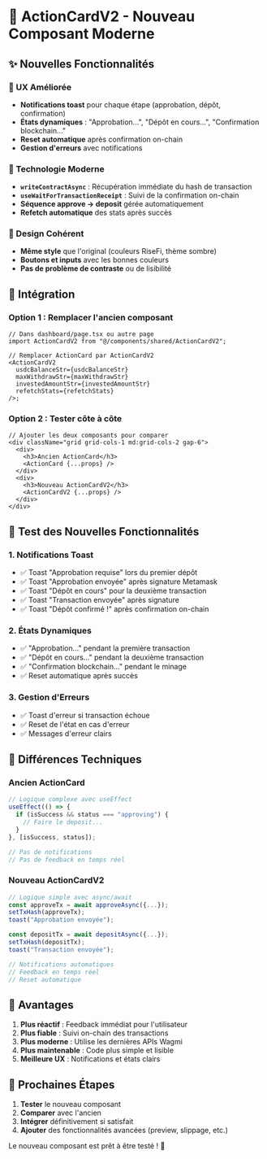 # 🚀 ActionCardV2 - Nouveau Composant Moderne

## ✨ **Nouvelles Fonctionnalités**

### **🎯 UX Améliorée**

- **Notifications toast** pour chaque étape (approbation, dépôt, confirmation)
- **États dynamiques** : "Approbation...", "Dépôt en cours...", "Confirmation blockchain..."
- **Reset automatique** après confirmation on-chain
- **Gestion d'erreurs** avec notifications

### **🔧 Technologie Moderne**

- **`writeContractAsync`** : Récupération immédiate du hash de transaction
- **`useWaitForTransactionReceipt`** : Suivi de la confirmation on-chain
- **Séquence approve → deposit** gérée automatiquement
- **Refetch automatique** des stats après succès

### **🎨 Design Cohérent**

- **Même style** que l'original (couleurs RiseFi, thème sombre)
- **Boutons et inputs** avec les bonnes couleurs
- **Pas de problème de contraste** ou de lisibilité

## 🔄 **Intégration**

### **Option 1 : Remplacer l'ancien composant**

```tsx
// Dans dashboard/page.tsx ou autre page
import ActionCardV2 from "@/components/shared/ActionCardV2";

// Remplacer ActionCard par ActionCardV2
<ActionCardV2
  usdcBalanceStr={usdcBalanceStr}
  maxWithdrawStr={maxWithdrawStr}
  investedAmountStr={investedAmountStr}
  refetchStats={refetchStats}
/>;
```

### **Option 2 : Tester côte à côte**

```tsx
// Ajouter les deux composants pour comparer
<div className="grid grid-cols-1 md:grid-cols-2 gap-6">
  <div>
    <h3>Ancien ActionCard</h3>
    <ActionCard {...props} />
  </div>
  <div>
    <h3>Nouveau ActionCardV2</h3>
    <ActionCardV2 {...props} />
  </div>
</div>
```

## 🧪 **Test des Nouvelles Fonctionnalités**

### **1. Notifications Toast**

- ✅ Toast "Approbation requise" lors du premier dépôt
- ✅ Toast "Approbation envoyée" après signature Metamask
- ✅ Toast "Dépôt en cours" pour la deuxième transaction
- ✅ Toast "Transaction envoyée" après signature
- ✅ Toast "Dépôt confirmé !" après confirmation on-chain

### **2. États Dynamiques**

- ✅ "Approbation..." pendant la première transaction
- ✅ "Dépôt en cours..." pendant la deuxième transaction
- ✅ "Confirmation blockchain..." pendant le minage
- ✅ Reset automatique après succès

### **3. Gestion d'Erreurs**

- ✅ Toast d'erreur si transaction échoue
- ✅ Reset de l'état en cas d'erreur
- ✅ Messages d'erreur clairs

## 🔧 **Différences Techniques**

### **Ancien ActionCard**

```typescript
// Logique complexe avec useEffect
useEffect(() => {
  if (isSuccess && status === "approving") {
    // Faire le deposit...
  }
}, [isSuccess, status]);

// Pas de notifications
// Pas de feedback en temps réel
```

### **Nouveau ActionCardV2**

```typescript
// Logique simple avec async/await
const approveTx = await approveAsync({...});
setTxHash(approveTx);
toast("Approbation envoyée");

const depositTx = await depositAsync({...});
setTxHash(depositTx);
toast("Transaction envoyée");

// Notifications automatiques
// Feedback en temps réel
// Reset automatique
```

## 🎯 **Avantages**

1. **Plus réactif** : Feedback immédiat pour l'utilisateur
2. **Plus fiable** : Suivi on-chain des transactions
3. **Plus moderne** : Utilise les dernières APIs Wagmi
4. **Plus maintenable** : Code plus simple et lisible
5. **Meilleure UX** : Notifications et états clairs

## 🚀 **Prochaines Étapes**

1. **Tester** le nouveau composant
2. **Comparer** avec l'ancien
3. **Intégrer** définitivement si satisfait
4. **Ajouter** des fonctionnalités avancées (preview, slippage, etc.)

Le nouveau composant est prêt à être testé ! 🎉
